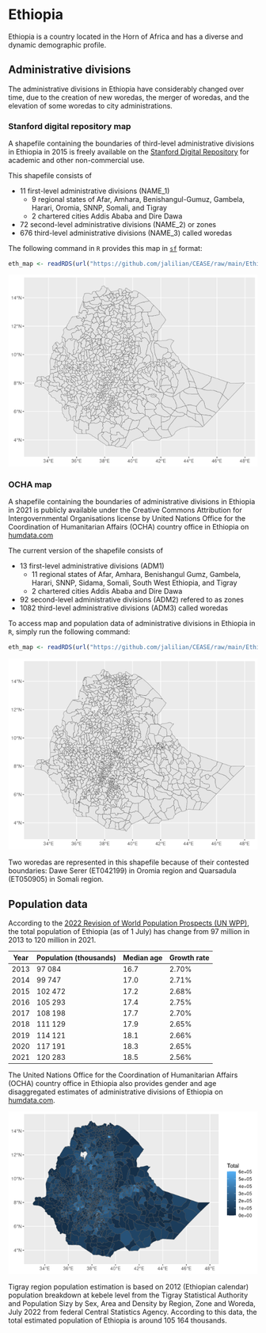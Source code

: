 # Ethiopia
Ethiopia is a country located in the Horn of Africa and has a diverse and dynamic demographic profile.


## Administrative divisions
The administrative divisions in Ethiopia have considerably changed over time, due to the creation of new woredas, the merger of woredas, and the elevation of some woredas to city administrations.

### Stanford digital repository map
A shapefile containing the boundaries of third-level administrative divisions in Ethiopia in 2015 is freely available on the [Stanford Digital Repository](https://purl.stanford.edu/fx138hn5305) for academic and other non-commercial use. 

This shapefile consists of
- 11 first-level administrative divisions (NAME_1)
  + 9 regional states of Afar, Amhara, Benishangul-Gumuz, Gambela, Harari, Oromia, SNNP, Somali, and Tigray
  + 2 chartered cities Addis Ababa and Dire Dawa
- 72 second-level administrative divisions (NAME_2) or zones
- 676 third-level administrative divisions (NAME_3) called woredas

The following command in ```R``` provides this map in [```sf```](https://cran.r-project.org/package=sf) format: 
```R
eth_map <- readRDS(url("https://github.com/jalilian/CEASE/raw/main/Ethiopia/ETH_Admin_2015_Stanford.rds"))
```
![Administrative divisions of Ethiopia in 2015](/Ethiopia/images/eth_map_2015.png)

### OCHA map
A shapefile containing the boundaries of administrative divisions in Ethiopia in 2021 is publicly available under the Creative Commons Attribution for Intergovernmental Organisations license by United Nations Office for the Coordination of Humanitarian Affairs (OCHA) country office in Ethiopia on [humdata.com](https://data.humdata.org/dataset/cb58fa1f-687d-4cac-81a7-655ab1efb2d0)

The current version of the shapefile consists of
- 13 first-level administrative divisions (ADM1)
  + 11 regional states of Afar, Amhara, Benishangul Gumz, Gambela, Harari, SNNP, Sidama, Somali, South West Ethiopia, and Tigray
  + 2 chartered cities Addis Ababa and Dire Dawa
- 92 second-level administrative divisions (ADM2) refered to as zones
- 1082 third-level administrative divisions (ADM3) called woredas

To access map and population data of administrative divisions in Ethiopia in ```R```, simply run the following command:
```R
eth_map <- readRDS(url("https://github.com/jalilian/CEASE/raw/main/Ethiopia/ETH_Admin_2021_OCHA.rds"))
```

![Administrative divisions of Ethiopia](/Ethiopia/images/eth_map.png)

Two woredas are represented in this shapefile because of their contested boundaries: Dawe Serer (ET042199) in Oromia region and Quarsadula (ET050905) in Somali region.


## Population data

According to the [2022 Revision of World Population Prospects (UN WPP)](https://population.un.org/wpp/), the total population of Ethiopia (as of 1 July) has change from 97 million in 2013 to 120 million in 2021.

|Year | Population (thousands) | Median age | Growth rate |
| ---- | ---------- | ----- | ---- | 
2013	|  97 084	| 16.7	| 2.70% |
2014	|  99 747	| 17.0	| 2.71% |
2015	|  102 472	| 17.2	| 2.68% |
2016	|  105 293	| 17.4	| 2.75% |
2017	|  108 198	| 17.7	| 2.70% |
2018	|  111 129	| 17.9	| 2.65% |
2019	|  114 121	| 18.1	| 2.66% |
2020	|  117 191	| 18.3	| 2.65% |
2021	|  120 283	| 18.5	| 2.56% |

The United Nations Office for the Coordination of Humanitarian Affairs (OCHA) country office in Ethiopia also provides gender and age disaggregated estimates of administrative divisions of Ethiopia on [humdata.com](https://data.humdata.org/dataset/cod-ps-eth). 

![Population of Ethiopia](/Ethiopia/images/eth_pop.png)

Tigray region population estimation is based on 2012 (Ethiopian calendar) population breakdown at kebele level from the Tigray Statistical Authority and Population Sizy by Sex, Area and Density by Region, Zone and Woreda, July 2022 from federal Central Statistics Agency. According to this data, the total estimated population of Ethiopia is around 105 164 thousands. 

